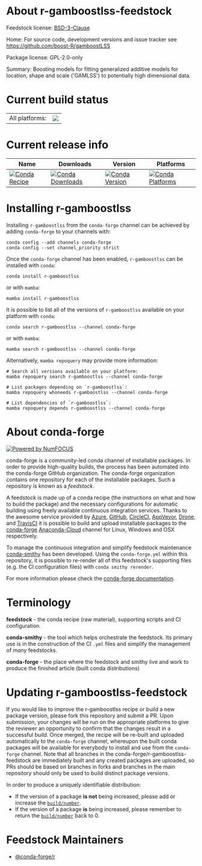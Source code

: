 About r-gamboostlss-feedstock
=============================

Feedstock license: [BSD-3-Clause](https://github.com/conda-forge/r-gamboostlss-feedstock/blob/main/LICENSE.txt)

Home: For source code, development versions and issue tracker see https://github.com/boost-R/gamboostLSS

Package license: GPL-2.0-only

Summary: Boosting models for fitting generalized additive models for location, shape and scale ('GAMLSS') to potentially high dimensional data.

Current build status
====================


<table><tr><td>All platforms:</td>
    <td>
      <a href="https://dev.azure.com/conda-forge/feedstock-builds/_build/latest?definitionId=2635&branchName=main">
        <img src="https://dev.azure.com/conda-forge/feedstock-builds/_apis/build/status/r-gamboostlss-feedstock?branchName=main">
      </a>
    </td>
  </tr>
</table>

Current release info
====================

| Name | Downloads | Version | Platforms |
| --- | --- | --- | --- |
| [![Conda Recipe](https://img.shields.io/badge/recipe-r--gamboostlss-green.svg)](https://anaconda.org/conda-forge/r-gamboostlss) | [![Conda Downloads](https://img.shields.io/conda/dn/conda-forge/r-gamboostlss.svg)](https://anaconda.org/conda-forge/r-gamboostlss) | [![Conda Version](https://img.shields.io/conda/vn/conda-forge/r-gamboostlss.svg)](https://anaconda.org/conda-forge/r-gamboostlss) | [![Conda Platforms](https://img.shields.io/conda/pn/conda-forge/r-gamboostlss.svg)](https://anaconda.org/conda-forge/r-gamboostlss) |

Installing r-gamboostlss
========================

Installing `r-gamboostlss` from the `conda-forge` channel can be achieved by adding `conda-forge` to your channels with:

```
conda config --add channels conda-forge
conda config --set channel_priority strict
```

Once the `conda-forge` channel has been enabled, `r-gamboostlss` can be installed with `conda`:

```
conda install r-gamboostlss
```

or with `mamba`:

```
mamba install r-gamboostlss
```

It is possible to list all of the versions of `r-gamboostlss` available on your platform with `conda`:

```
conda search r-gamboostlss --channel conda-forge
```

or with `mamba`:

```
mamba search r-gamboostlss --channel conda-forge
```

Alternatively, `mamba repoquery` may provide more information:

```
# Search all versions available on your platform:
mamba repoquery search r-gamboostlss --channel conda-forge

# List packages depending on `r-gamboostlss`:
mamba repoquery whoneeds r-gamboostlss --channel conda-forge

# List dependencies of `r-gamboostlss`:
mamba repoquery depends r-gamboostlss --channel conda-forge
```


About conda-forge
=================

[![Powered by
NumFOCUS](https://img.shields.io/badge/powered%20by-NumFOCUS-orange.svg?style=flat&colorA=E1523D&colorB=007D8A)](https://numfocus.org)

conda-forge is a community-led conda channel of installable packages.
In order to provide high-quality builds, the process has been automated into the
conda-forge GitHub organization. The conda-forge organization contains one repository
for each of the installable packages. Such a repository is known as a *feedstock*.

A feedstock is made up of a conda recipe (the instructions on what and how to build
the package) and the necessary configurations for automatic building using freely
available continuous integration services. Thanks to the awesome service provided by
[Azure](https://azure.microsoft.com/en-us/services/devops/), [GitHub](https://github.com/),
[CircleCI](https://circleci.com/), [AppVeyor](https://www.appveyor.com/),
[Drone](https://cloud.drone.io/welcome), and [TravisCI](https://travis-ci.com/)
it is possible to build and upload installable packages to the
[conda-forge](https://anaconda.org/conda-forge) [Anaconda-Cloud](https://anaconda.org/)
channel for Linux, Windows and OSX respectively.

To manage the continuous integration and simplify feedstock maintenance
[conda-smithy](https://github.com/conda-forge/conda-smithy) has been developed.
Using the ``conda-forge.yml`` within this repository, it is possible to re-render all of
this feedstock's supporting files (e.g. the CI configuration files) with ``conda smithy rerender``.

For more information please check the [conda-forge documentation](https://conda-forge.org/docs/).

Terminology
===========

**feedstock** - the conda recipe (raw material), supporting scripts and CI configuration.

**conda-smithy** - the tool which helps orchestrate the feedstock.
                   Its primary use is in the construction of the CI ``.yml`` files
                   and simplify the management of *many* feedstocks.

**conda-forge** - the place where the feedstock and smithy live and work to
                  produce the finished article (built conda distributions)


Updating r-gamboostlss-feedstock
================================

If you would like to improve the r-gamboostlss recipe or build a new
package version, please fork this repository and submit a PR. Upon submission,
your changes will be run on the appropriate platforms to give the reviewer an
opportunity to confirm that the changes result in a successful build. Once
merged, the recipe will be re-built and uploaded automatically to the
`conda-forge` channel, whereupon the built conda packages will be available for
everybody to install and use from the `conda-forge` channel.
Note that all branches in the conda-forge/r-gamboostlss-feedstock are
immediately built and any created packages are uploaded, so PRs should be based
on branches in forks and branches in the main repository should only be used to
build distinct package versions.

In order to produce a uniquely identifiable distribution:
 * If the version of a package **is not** being increased, please add or increase
   the [``build/number``](https://docs.conda.io/projects/conda-build/en/latest/resources/define-metadata.html#build-number-and-string).
 * If the version of a package **is** being increased, please remember to return
   the [``build/number``](https://docs.conda.io/projects/conda-build/en/latest/resources/define-metadata.html#build-number-and-string)
   back to 0.

Feedstock Maintainers
=====================

* [@conda-forge/r](https://github.com/conda-forge/r/)

